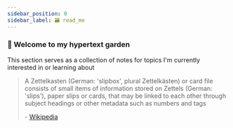 ```yaml
---
sidebar_position: 0
sidebar_label: 🗃️ read_me
---
```


### 🌱 Welcome to my hypertext garden

This section serves as a collection of notes for topics I'm currently interested in or learning about
<br/>

> A Zettelkasten (German: 'slipbox', plural Zettelkästen) or card file consists of small items of information stored on Zettels (German: 'slips'), paper slips or cards, that may be linked to each other through subject headings or other metadata such as numbers and tags
>
> \- [Wikipedia](https://en.wikipedia.org/wiki/Zettelkasten)
